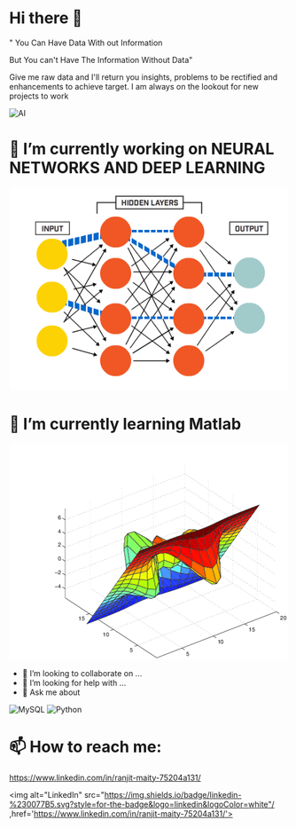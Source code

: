 # Hi there 👋 

" You Can Have Data With out Information 
            
   But You can't Have  The Information Without Data"
   
   

Give me raw data and I'll return you insights, problems to be rectified and enhancements to achieve target. I am always on the lookout for new projects to work

![AI](https://github.com/RanjitM007/Images/blob/main/ezgif.com-gif-maker.gif?raw=true)



# 🔭 I’m currently working on NEURAL NETWORKS AND DEEP LEARNING

![DL](https://github.com/RanjitM007/Images/blob/main/abbc.gif?raw=true)

# 🌱 I’m currently learning Matlab

![Matlab](https://github.com/RanjitM007/Images/blob/main/plot3d_animated.gif?raw=true)

- 👯 I’m looking to collaborate on ...
- 🤔 I’m looking for help with ...
- 💬 Ask me about 
<img alt="MySQL" src="https://img.shields.io/badge/mysql-%2300f.svg?style=for-the-badge&logo=mysql&logoColor=white"/>
<img alt="Python" src="https://img.shields.io/badge/python-%2314354C.svg?style=for-the-badge&logo=python&logoColor=white"/>


 # 📫 How to reach me:
 https://www.linkedin.com/in/ranjit-maity-75204a131/
 
 
 <img alt="LinkedIn" src="https://img.shields.io/badge/linkedin-%230077B5.svg?style=for-the-badge&logo=linkedin&logoColor=white"/ ,href='https://www.linkedin.com/in/ranjit-maity-75204a131/'>
